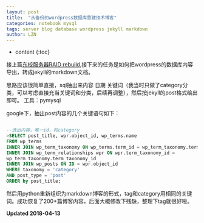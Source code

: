 ```yaml
---
layout: post
title:  "从备份的wordpress数据库重建技术博客"
categories: notebook mysql 
tags: server blog database wordpress jekyll markdown
author: LZN
---
```


* content
{:toc}

接上篇[东校服务器RAID rebuild](https://novarizark.github.io/2018/04/04/raid-rebuild/),接下来的任务是如何把wordpress的数据库内容导出，转成jekyll的markdown文档。

思路应该很简单直接，sql抽出来内容 日期 关键词（我当时只做了category分类，可以考虑直接充当关键词和分类，后续再调整），然后按jekyll的post格式给出即可。
工具：pymysql

google下，抽出post内容的几个关键语句如下：
```sql

--选出内容，唯一id，和category
>SELECT post_title, wpr.object_id, wp_terms.name
FROM wp_terms
INNER JOIN wp_term_taxonomy ON wp_terms.term_id = wp_term_taxonomy.term_id
INNER JOIN wp_term_relationships wpr ON wpr.term_taxonomy_id = 
wp_term_taxonomy.term_taxonomy_id
INNER JOIN wp_posts ON ID = wpr.object_id
WHERE taxonomy = 'category' 
AND post_type = 'post' 
ORDER by post_title;
```
然后用python重新组织为markdown博客的形式，tag和category用相同的关键词。成功恢复了200+篇博客内容，后面大概修改下残缺，整理下tag就很好啦。


**Updated 2018-04-13**


